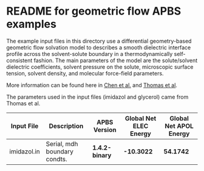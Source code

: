 README for geometric flow APBS examples
=============================

The example input files in this directory use a differential
geometry-based geometric flow solvation model to describes a smooth
dielectric interface profile across the solvent-solute boundary in a
thermodynamically self-consistent fashion.  The main parameters of the
model are the solute/solvent dielectric coefficients, solvent pressure on
the solute, microscopic surface tension, solvent density, and molecular
force-field parameters.

More information can be found here in [Chen et al.](http://www.ncbi.nlm.nih.gov/pubmed/20938489) and [Thomas et
al](http://www.ncbi.nlm.nih.gov/pubmed/23212974).

The parameters used in the input files (imidazol and glycerol) came from Thomas et al.

| Input File  | Description                 | APBS Version     | Global Net ELEC Energy | Global Net APOL Energy |
|-------------|-----------------------------|------------------|------------------------|------------------------|
| imidazol.in | Serial, mdh boundary condts.| **1.4.2-binary** | **-10.3022**           | **54.1742**            |
